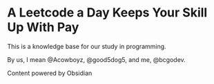 # A Leetcode a Day Keeps Your Skill Up With Pay

This is a knowledge base for our study in programming.

By us, I mean @Acowboyz, @good5dog5, and me, @bcgodev.

Content powered by Obsidian
